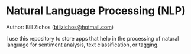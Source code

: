 # Natural Language Processing (NLP)

Author: Bill Zichos (billzichos@hotmail.com)

I use this repository to store apps that help in the processing of natural language for sentiment analysis, text classification, or tagging.
